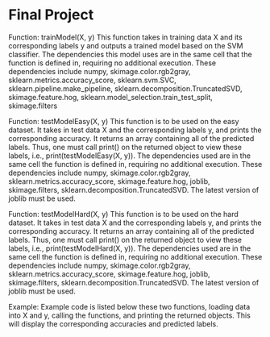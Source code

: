 # Final Project

Function: trainModel(X, y)
    This function takes in training data X and its corresponding labels y and outputs a trained model based on the SVM classifier. The dependencies this model uses are in the same cell that the function is defined in, requiring no additional execution. These dependencies include numpy, skimage.color.rgb2gray, sklearn.metrics.accuracy_score, sklearn.svm.SVC, sklearn.pipeline.make_pipeline, sklearn.decomposition.TruncatedSVD, skimage.feature.hog, sklearn.model_selection.train_test_split, skimage.filters
    

Function: testModelEasy(X, y)
    This function is to be used on the easy dataset. It takes in test data X and the corresponding labels y, and prints the corresponding accuracy. It returns an array containing all of the predicted labels. Thus, one must call print() on the returned object to view these labels, i.e., print(testModelEasy(X, y)). The dependencies used are in the same cell the function is defined in, requiring no additional execution. These dependencies include numpy, skimage.color.rgb2gray, sklearn.metrics.accuracy_score, skimage.feature.hog, joblib, skimage.filters, sklearn.decomposition.TruncatedSVD. The latest version of joblib must be used. 
    
    
Function: testModelHard(X, y)
    This function is to be used on the hard dataset. It takes in test data X and the corresponding labels y, and prints the corresponding accuracy. It returns an array containing all of the predicted labels. Thus, one must call print() on the returned object to view these labels, i.e., print(testModelHard(X, y)). The dependencies used are in the same cell the function is defined in, requiring no additional execution. These dependencies include numpy, skimage.color.rgb2gray, sklearn.metrics.accuracy_score, skimage.feature.hog, joblib, skimage.filters, sklearn.decomposition.TruncatedSVD. The latest version of joblib must be used. 
    
Example:
    Example code is listed below these two functions, loading data into X and y, calling the functions, and printing the returned objects. This will display the corresponding accuracies and predicted labels. 